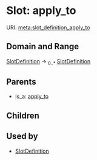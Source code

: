 
# Slot: apply_to




URI: [meta:slot_definition_apply_to](https://w3id.org/biolink/biolinkml/meta/slot_definition_apply_to)

## Domain and Range

[SlotDefinition](SlotDefinition.md) ->  <sub>0..*</sub> [SlotDefinition](SlotDefinition.md)

## Parents

 *  is_a: [apply_to](apply_to.md)

## Children


## Used by

 * [SlotDefinition](SlotDefinition.md)
